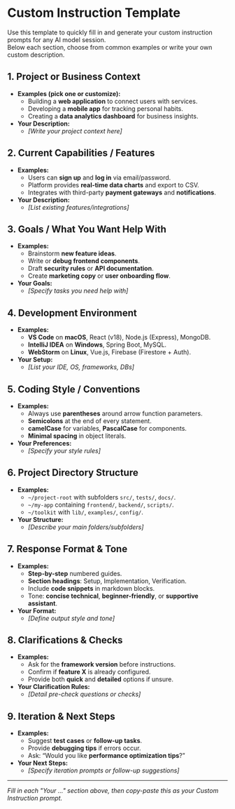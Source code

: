 # Custom Instruction Template

Use this template to quickly fill in and generate your custom instruction prompts for any AI model session.  
Below each section, choose from common examples or write your own custom description.

## 1. Project or Business Context
- **Examples (pick one or customize):**
  - Building a **web application** to connect users with services.
  - Developing a **mobile app** for tracking personal habits.
  - Creating a **data analytics dashboard** for business insights.
- **Your Description:**
  - _[Write your project context here]_

## 2. Current Capabilities / Features
- **Examples:**
  - Users can **sign up** and **log in** via email/password.
  - Platform provides **real-time data charts** and export to CSV.
  - Integrates with third-party **payment gateways** and **notifications**.
- **Your Description:**
  - _[List existing features/integrations]_

## 3. Goals / What You Want Help With
- **Examples:**
  - Brainstorm **new feature ideas**.
  - Write or **debug frontend components**.
  - Draft **security rules** or **API documentation**.
  - Create **marketing copy** or **user onboarding flow**.
- **Your Goals:**
  - _[Specify tasks you need help with]_

## 4. Development Environment
- **Examples:**
  - **VS Code** on **macOS**, React (v18), Node.js (Express), MongoDB.
  - **IntelliJ IDEA** on **Windows**, Spring Boot, MySQL.
  - **WebStorm** on **Linux**, Vue.js, Firebase (Firestore + Auth).
- **Your Setup:**
  - _[List your IDE, OS, frameworks, DBs]_

## 5. Coding Style / Conventions
- **Examples:**
  - Always use **parentheses** around arrow function parameters.
  - **Semicolons** at the end of every statement.
  - **camelCase** for variables, **PascalCase** for components.
  - **Minimal spacing** in object literals.
- **Your Preferences:**
  - _[Specify your style rules]_

## 6. Project Directory Structure
- **Examples:**
  - `~/project-root` with subfolders `src/`, `tests/`, `docs/`.
  - `~/my-app` containing `frontend/`, `backend/`, `scripts/`.
  - `~/toolkit` with `lib/`, `examples/`, `config/`.
- **Your Structure:**
  - _[Describe your main folders/subfolders]_

## 7. Response Format & Tone
- **Examples:**
  - **Step-by-step** numbered guides.
  - **Section headings**: Setup, Implementation, Verification.
  - Include **code snippets** in markdown blocks.
  - Tone: **concise technical**, **beginner-friendly**, or **supportive assistant**.
- **Your Format:**
  - _[Define output style and tone]_

## 8. Clarifications & Checks
- **Examples:**
  - Ask for the **framework version** before instructions.
  - Confirm if **feature X** is already configured.
  - Provide both **quick** and **detailed** options if unsure.
- **Your Clarification Rules:**
  - _[Detail pre-check questions or checks]_

## 9. Iteration & Next Steps
- **Examples:**
  - Suggest **test cases** or **follow-up tasks**.
  - Provide **debugging tips** if errors occur.
  - Ask: “Would you like **performance optimization tips**?”
- **Your Next Steps:**
  - _[Specify iteration prompts or follow-up suggestions]_

---

*Fill in each "Your ..." section above, then copy-paste this as your Custom Instruction prompt.*  
